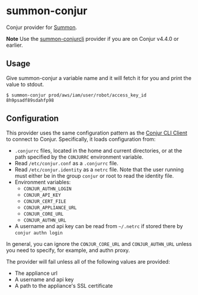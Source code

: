 # summon-conjur

Conjur provider for [Summon](https://conjurinc.github.io/summon/).

**Note** Use the [summon-conjurcli](https://github.com/conjurinc/summon-conjurcli) provider if you are on Conjur v4.4.0 or earlier.

## Usage

Give summon-conjur a variable name and it will fetch it for you and print
the value to stdout.

```sh-session
$ summon-conjur prod/aws/iam/user/robot/access_key_id
8h9psadf89sdahfp98
```

## Configuration

This provider uses the same configuration pattern as the [Conjur CLI
Client](https://github.com/conjurinc/api-ruby#configuration) to connect to Conjur.
Specifically, it loads configuration from:

 * `.conjurrc` files, located in the home and current directories, or at the
    path specified by the `CONJURRC` environment variable.
 * Read `/etc/conjur.conf` as a `.conjurrc` file.
 * Read `/etc/conjur.identity` as a `netrc` file. Note that the user running must either be in the group `conjur` or root to read the identity file.
 * Environment variables:
    * `CONJUR_AUTHN_LOGIN`
    * `CONJUR_API_KEY`
    * `CONJUR_CERT_FILE`
    * `CONJUR_APPLIANCE_URL`
    * `CONJUR_CORE_URL`
    * `CONJUR_AUTHN_URL`
 * A username and api key can be read from `~/.netrc` if stored there by
    `conjur authn login`

In general, you can ignore the `CONJUR_CORE_URL` and `CONJUR_AUTHN_URL` unless
you need to specify, for example, and authn proxy.

The provider will fail unless all of the following values are provided:

 * The appliance url
 * A username and api key
 * A path to the appliance's SSL certificate


